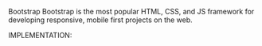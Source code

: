 Bootstrap
Bootstrap is the most popular HTML, CSS, and JS framework for developing responsive, mobile first projects on the web.

IMPLEMENTATION:


